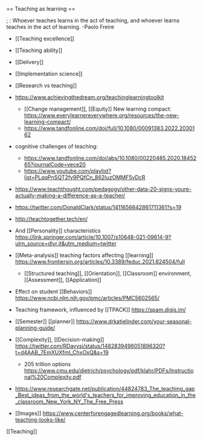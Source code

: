 == Teaching as learning ==

;
: Whoever teaches learns in the act of teaching, and whoever learns teaches in the act of learning. -Paolo Freire

- [[Teaching excellence]]
- [[Teaching ability]]
- [[Delivery]]
- [[Implementation science]]
- [[Research vs teaching]]

- https://www.achievingthedream.org/teachinglearningtoolkit
	-  [[Change management]], [[Equity]] New learning compact: https://www.everylearnereverywhere.org/resources/the-new-learning-compact/
	-  https://www.tandfonline.com/doi/full/10.1080/00091383.2022.2030162
- cognitive challenges of teaching:
	-  https://www.tandfonline.com/doi/abs/10.1080/00220485.2020.1845265?journalCode=vece20
	-  https://www.youtube.com/playlist?list=PLqqPnSQT2fy9PQfCn_862IuzOMMF5vDcR
- https://www.teachthought.com/pedagogy/other-data-20-signs-youre-actually-making-a-difference-as-a-teacher/

- https://twitter.com/DonaldClark/status/1411656642861711361?s=19

- http://teachtogether.tech/en/

- And [[Personality]] characteristics https://link.springer.com/article/10.1007/s10648-021-09614-9?utm_source=dlvr.it&utm_medium=twitter

- [[Meta-analysis]] teaching factors affecting [[learning]] https://www.frontiersin.org/articles/10.3389/feduc.2021.824504/full
	-  [[Structured teaching]], [[Orientation]], [[Classroom]] environment, [[Assessment]], [[Application]]

- Effect on student [[Behaviors]] https://www.ncbi.nlm.nih.gov/pmc/articles/PMC5602565/

- Teaching framework, influenced by [[TPACK]] https://spam.digis.im/

- [[Semester]] [[planner]] https://www.drkatielinder.com/your-seasonal-planning-guide/

- [[Complexity]], [[Decision-making]] https://twitter.com/RDayysj/status/1482839496051896320?t=d4AAB_7EmXUXfmI_ChxOxQ&s=19
	-  205 trillion options https://www.cmu.edu/dietrich/psychology/pdf/klahr/PDFs/Instructional%20Complexity.pdf

- https://www.researchgate.net/publication/44824783_The_teaching_gap_Best_ideas_from_the_world's_teachers_for_improving_education_in_the_classroom_New_York_NY_The_Free_Press

- [[Images]] https://www.centerforengagedlearning.org/books/what-teaching-looks-like/

[[Teaching]]
